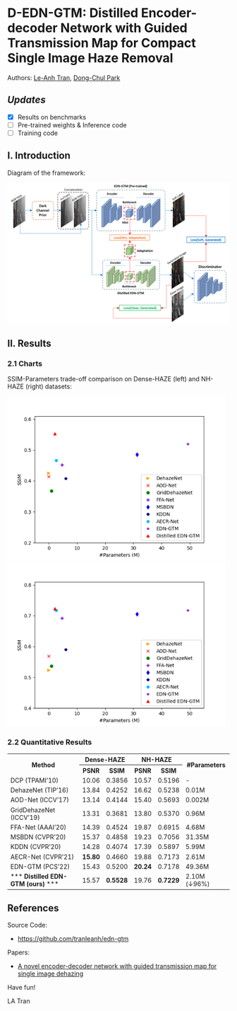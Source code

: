# D-EDN-GTM: Distilled Encoder-decoder Network with Guided Transmission Map for Compact Single Image Haze Removal

Authors: [Le-Anh Tran](https://tranleanh.github.io/), [Dong-Chul Park](https://ieeexplore.ieee.org/author/37275453300)

## ***Updates***
- [x] Results on benchmarks
- [ ] Pre-trained weights & Inference code
- [ ] Training code

## I. Introduction

Diagram of the framework:

<p align="center">
<img src="docs/d-edn-gtm.png" width="1000">
</p>

## II. Results

### 2.1 Charts

SSIM-Parameters trade-off comparison on Dense-HAZE (left) and NH-HAZE (right) datasets:

<p>
<img src="docs/ssim_dense.png" width="495">
<img src="docs/ssim_nh.png" width="495">
</p>


### 2.2 Quantitative Results

<table>
  <tr>
    <th rowspan="2">Method</th>
    <th colspan="2">Dense-HAZE</th>
    <th colspan="2">NH-HAZE</th>
    <th rowspan="2">#Parameters</th>
  </tr>
  <tr>
    <th>PSNR</th>
    <th>SSIM</th>
    <th>PSNR</th>
    <th>SSIM</th>
  </tr>
  <tr>
    <td>DCP (TPAMI’10)</td>
    <td>10.06</td>
    <td>0.3856</td>
    <td>10.57</td>
    <td>0.5196</td>
    <td>-</td>
  </tr>
  <tr>
    <td>DehazeNet (TIP’16)</td>
    <td>13.84</td>
    <td>0.4252</td>
    <td>16.62</td>
    <td>0.5238</td>
    <td>0.01M</td>
  </tr>
  <tr>
    <td>AOD-Net (ICCV’17)</td>
    <td>13.14</td>
    <td>0.4144</td>
    <td>15.40</td>
    <td>0.5693</td>
    <td>0.002M</td>
  </tr>
  <tr>
    <td>GridDehazeNet (ICCV’19)</td>
    <td>13.31</td>
    <td>0.3681</td>
    <td>13.80</td>
    <td>0.5370</td>
    <td>0.96M</td>
  </tr>
  <tr>
    <td>FFA-Net (AAAI’20)</td>
    <td>14.39</td>
    <td>0.4524</td>
    <td>19.87</td>
    <td>0.6915</td>
    <td>4.68M</td>
  </tr>
  <tr>
    <td>MSBDN (CVPR’20)</td>
    <td>15.37</td>
    <td>0.4858</td>
    <td>19.23</td>
    <td>0.7056</td>
    <td>31.35M</td>
  </tr>
  <tr>
    <td>KDDN (CVPR’20)</td>
    <td>14.28</td>
    <td>0.4074</td>
    <td>17.39</td>
    <td>0.5897</td>
    <td>5.99M</td>
  </tr>
  <tr>
    <td>AECR-Net (CVPR’21)</td>
    <td> <b>15.80</b> </td>
    <td>0.4660</td>
    <td>19.88</td>
    <td>0.7173</td>
    <td>2.61M</td>
  </tr>
  <tr>
    <td>EDN-GTM (PCS’22)</td>
    <td>15.43</td>
    <td>0.5200</td>
    <td> <b>20.24</b> </td>
    <td>0.7178</td>
    <td>49.36M</td>
  </tr>
  <tr>
    <td>*** <b>Distilled EDN-GTM (ours)</b> ***</td>
    <td>15.57</td>
    <td> <b>0.5528</b> </td>
    <td>19.76</td>
    <td> <b>0.7229</b> </td>
    <td>2.10M (&#8595;96%)</td>
  </tr>
</table>


## References

Source Code:

- https://github.com/tranleanh/edn-gtm

Papers:

- [A novel encoder-decoder network with guided transmission map for single image dehazing](https://www.sciencedirect.com/science/article/pii/S1877050922008201)

Have fun!

LA Tran
